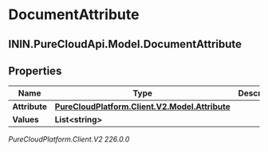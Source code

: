 # DocumentAttribute

## ININ.PureCloudApi.Model.DocumentAttribute

## Properties

|Name | Type | Description | Notes|
|------------ | ------------- | ------------- | -------------|
| **Attribute** | [**PureCloudPlatform.Client.V2.Model.Attribute**](PureCloudPlatform.Client.V2.Model.Attribute) |  | [optional] |
| **Values** | **List&lt;string&gt;** |  | [optional] |



_PureCloudPlatform.Client.V2 226.0.0_
